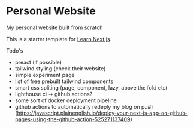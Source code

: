 # Personal Website

My personal website built from scratch

This is a starter template for [Learn Next.js](https://nextjs.org/learn).

Todo's

- preact (if possible)
- tailwind styling (check their website)
- simple experiment page
- list of free prebuilt tailwind components
- smart css spliting (page, component, lazy, above the fold etc)
- lighthouse ci -> github actions?
- some sort of docker deployment pipeline
- github actions to automatically redeply my blog on push (https://javascript.plainenglish.io/deploy-your-next-js-app-on-github-pages-using-the-github-action-525271137409)
